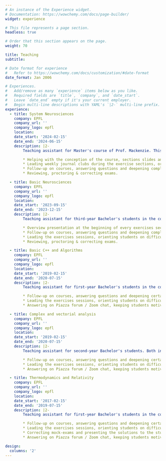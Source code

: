 ```yaml
---
# An instance of the Experience widget.
# Documentation: https://wowchemy.com/docs/page-builder/
widget: experience

# This file represents a page section.
headless: true

# Order that this section appears on the page.
weight: 70

title: Teaching
subtitle:

# Date format for experience
#   Refer to https://wowchemy.com/docs/customization/#date-format
date_format: Jan 2006

# Experiences.
#   Add/remove as many `experience` items below as you like.
#   Required fields are `title`, `company`, and `date_start`.
#   Leave `date_end` empty if it's your current employer.
#   Begin multi-line descriptions with YAML's `|2-` multi-line prefix.
experience:
  - title: System Neurosciences
    company: EPFL
    company_url: ''
    company_logo: epfl
    location: 
    date_start: '2024-02-15'
    date_end: '2024-06-15'
    description: |2-
        Teaching assistant for Master's course of Prof. Mackenzie. This was the first year that the course was given. This included:

        * Helping with the conception of the course, sections slides and exam questions.
        * Leading weekly journal clubs during the exercise sections, orienting the students to have a discussion on the papers we reviewed.
        * Follow-up on courses, answering questions and deepening complex concepts.
        * Reviewing, proctoring & correcting exams.

  - title: Basic Neurosciences
    company: EPFL
    company_url: ''
    company_logo: epfl
    location: 
    date_start: '2023-09-15'
    date_end: '2023-12-15'
    description: |2-
        Teaching assistant for third-year Bachelor's students in the course of Prof. Mackenzie Mathis and Pavan Ramdya. This included:

        * Overview presentation at the beginning of every exercises sections.
        * Follow-up on courses, answering questions and deepening complex concepts.
        * Leading the exercises sessions, orienting students on difficult questions.
        * Reviewing, proctoring & correcting exams.

  - title: Basic C++ and Algorithms
    company: EPFL
    company_url: ''
    company_logo: epfl
    location: 
    date_start: '2019-02-15'
    date_end: '2020-07-15'
    description: |2-
        Teaching assistant for first-year Bachelor's students in the course of Prof. Jamila Sam and Barbara Jobstmann. Both in person and remotly. This included:

        * Follow-up on courses, answering questions and deepening certain theoretical notions.
        * Leading the exercises sessions, orienting students on difficult questions.
        * Answering on Piazza forum / Zoom chat, keeping students motivated even remotly. 

  - title: Complex and vectorial analysis
    company: EPFL
    company_url: ''
    company_logo: epfl
    location: 
    date_start: '2019-02-15'
    date_end: '2020-07-15'
    description: |2-
        Teaching assistant for second-year Bachelor's students. Both in person and remotly. This included:

        * Follow-up on courses, answering questions and deepening certain theoretical notions.
        * Leading the exercises sessions, orienting students on difficult questions.
        * Answering on Piazza forum / Zoom chat, keeping students motivated even remotly. 

  - title: Thermodynamics and Relativity
    company: EPFL
    company_url: ''
    company_logo: epfl
    location: 
    date_start: '2017-02-15'
    date_end: '2019-07-15'
    description: |2-
        Teaching assistant for first-year Bachelor's students in the course of Prof. Ivo Furno. Both in person and remotly. This included:

        * Follow-up on courses, answering questions and deepening certain theoretical notions.
        * Leading the exercises sessions, orienting students on difficult questions.
        * Correcting mock-exams and presenting the solutions to the student on white board. 
        * Answering on Piazza forum / Zoom chat, keeping students motivated even remotly. 

design:
  columns: '2'
---
```

